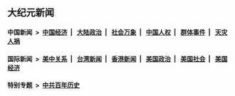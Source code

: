 ## 大纪元新闻

#### 中国新闻 &nbsp;>&nbsp; [中国经济](indexes/ncid283/README.md?09051245) &nbsp;| &nbsp; [大陆政治](indexes/ncid277/README.md?09051245) &nbsp;| &nbsp; [社会万象](indexes/ncid282/README.md?09051245) &nbsp;| &nbsp; [中国人权](indexes/ncid278/README.md?09051245) &nbsp;| &nbsp; [群体事件](indexes/ncid279/README.md?09051245) &nbsp;| &nbsp; [天灾人祸](indexes/ncid280/README.md?09051245)

#### 国际新闻 &nbsp;>&nbsp; [美中关系](indexes/nf1412576/README.md?09051245) &nbsp;| &nbsp; [台湾新闻](indexes/ncid1349361/README.md?09051245) &nbsp;| &nbsp; [香港新闻](indexes/ncid1349362/README.md?09051245) &nbsp;| &nbsp; [美国政治](indexes/ncid1078159/README.md?09051245) &nbsp;| &nbsp; [美国社会](indexes/ncid1078160/README.md?09051245) &nbsp;| &nbsp; [美国经济](indexes/ncid1078158/README.md?09051245)

#### 特别专题 &nbsp;>&nbsp; [中共百年历史](https://github.com/easy2view/epoch-special/blob/master/README.md?09051245)  
